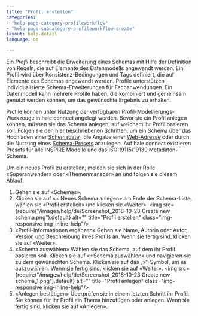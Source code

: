```yaml
---
title: "Profil erstellen"
categories:
- "help-page-category-profileworkflow"
- "help-page-subcategory-profileworkflow-create"
layout: help-detail
language: de

---
```


Ein *Profil* beschreibt die Erweiterung eines Schemas mit Hilfe der Definition von Regeln, die auf Elemente des Datenmodells angewandt werden. Ein Profil wird über Konsistenz-Bedingungen und Tags definiert, die auf Elemente des Schemas angewandt werden. Profile unterstützen individualisierte Schema-Erweiterungen für Fachanwendungen. Ein Datenmodell kann mehrere Profile haben, die kombiniert und gemeinsam genutzt werden können, um das gewünschte Ergebnis zu erhalten.

Profile können unter Nutzung der verfügbaren Profil-Modellierungs-Werkzeuge in hale connect angelegt werden. Bevor sie ein Profil anlegen können, müssen sie das Schema anlegen, auf welchem ihr Profil basieren soll. Folgen sie den hier beschriebenen Schritten, um ein Schema über das Hochladen einer [Schemadatei](http://www.wetransform.to/help/de/help-page-category-setup-haleconnect/help-page-subcategory-setup-haleconnect-schema-create/2018/01/28/schema-create-file/), die Angabe einer [Web-Adresse](http://www.wetransform.to/help/de/help-page-category-setup-haleconnect/help-page-subcategory-setup-haleconnect-schema-create/2018/01/28/schema-create-external/) oder durch die Nutzung eines [Schema-Presets](http://www.wetransform.to/help/en/help-page-category-setup-haleconnect/help-page-subcategory-setup-haleconnect-schema-create/2018/01/28/schema-preset/) anzulegen. Auf hale connect existieren Presets für alle INSPIRE Modelle und das ISO 19115/19139 Metadaten-Schema.

Um ein neues Profil zu erstellen, melden sie sich in der Rolle &laquo;Superanwender&raquo; oder &laquo;Themenmanager&raquo; an und folgen sie diesem Ablauf:

1.	Gehen sie auf &laquo;Schemas&raquo;.
2.	Klicken sie auf &laquo;+ Neues Schema anlegen&raquo; am Ende der Schema-Liste, wählen sie &laquo;Profil erstellen&raquo; und klicken sie &laquo;Weiter&raquo;.
<img src={require("/images/help/de/Screenshot_2018-10-23 Create new schema.png").default} alt="" title="Profil erstellen" class="img-responsive img-inline-help"/>
3.	&laquo;Profil-Informationen ergänzen&raquo; Geben sie Name, Autorin oder Autor, Version und Beschreibung ihres Profils an. Wenn sie fertig sind, klicken sie auf &laquo;Weiter&raquo;.
4.  &laquo;Schema auswählen&raquo; Wählen sie das Schema, auf dem ihr Profil basieren soll. Klicken sie auf &laquo;+Schema auswählen&raquo; und navigieren sie zu dem gewünschten Schema. Klicken sie auf das „»“-Symbol, um es auszuwählen. Wenn sie fertig sind, klicken sie auf &laquo;Weiter&raquo;.
<img src={require("/images/help/de/Screenshot_2018-10-23 Create new schema_1.png").default} alt="" title="Profil anlegen" class="img-responsive img-inline-help"/>
5. &laquo;Anlegen bestätigen&raquo; Überprüfen sie in einem letzten Schritt ihr Profil. Sie können für ihr Profil ein Thema hinzufügen oder anlegen. Wenn sie fertig sind, klicken sie auf &laquo;Anlegen&raquo;.